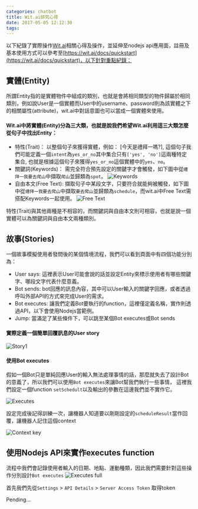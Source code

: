```yaml
---
categories: chatbot
title: Wit.ai研究心得
date: 2017-05-05 12:12:30
tags:
---
```


以下紀錄了實際操作[Wit.ai](https://wit.ai/)相關心得及操作，並延伸至nodejs api應用面，註冊及基本使用方式可以參考至[https://wit.ai/docs/quickstart](https://wit.ai/docs/quickstart)，以下針對重點紀錄：

## 實體(Entity)
所謂Entity指的是實體物件中組成的類別，也就是會將相同類型的物件歸屬於相同類別，例如說User是一個實體而User中的username、password則為該實體之下的相關屬性(attribute)，wit.ai中對話意圖也可以當成一個實體來使用。

#### Wit.ai中將實體(Entity)分為三大類，也就是說我們希望Wit.ai利用這三大類怎麼從句子中找出Entity：
- 特性(Trait)： 以整個句子來獲得實體，例如： [今天是禮拜一嗎?], 這個句子我們可能定義一個`intent`為`yes_or_no`其中集合只有`['yes', 'no']`這兩種特定集合, 也就是根據這個句子來獲得`yes_or_no`這個實體中的`yes`、`no`。
- 關鍵詞(Keywords)： 需完全符合預先設定的關鍵字才會觸發，如下圖中從`禮拜一我要去爬山`中擷取`爬山`並歸類為`spot`。
![Keywords](keywords.gif)
- 自由本文(Free Text): 擷取句子中某段文字，只要符合就能夠被觸發，如下圖中從`禮拜一我要去爬山`中擷取`要去爬山`並歸類為`schedule`，而wit.ai中Free Text需搭配Keywords一起使用。
![Free Text](free_text.gif)

特性(Trait)與其他兩種是不相容的，而關鍵詞與自由本文則可相容，也就是說一個實體可以為關鍵詞與自由本文兩種類別。

## 故事(Stories)
一個故事模擬使用者發問後的某個情境流程，我們可以看到頁面中有四個功能分別為：
- User says: 這裡表示User可能會說的話並設定Entity來標示使用者有哪些關鍵字、哪段文字代表什麼意義。
- Bot sends: bot回應的訊息內容，其中可以User輸入的關鍵字回應，或者透過呼叫外部API的方式來完成User的需求。
- Bot executes: 讓我們定義Bot要執行的function，這裡僅定義名稱，實作則透過API，以下會使用Nodejs當範例。
- Jump: 當滿足了某些條件下，可以跳至某個Bot executes或Bot sends

#### 實際定義一個簡單回覆訊息的User story
![Story1](story1.gif)

#### 使用Bot executes
假如一個Bot只是單純回應User的輸入無法處理事情的話，那麼就失去了設計Bot的意義了，所以我們可以使用`Bot executes`來讓Bot幫我們執行一些事情，
這裡我們設定一個function `setSchedult`以及輸出的參數在這邊我們並不實作它。

![Executes](executes1.gif)

設定完成後記得訓練一次，讓機器人知道要以剛剛設定的`scheduleResult`當作回覆，讓機器人記住這個context

![Context key](context_key.gif)

## 使用Nodejs API來實作executes function
流程中我們會記錄使用者輸入的日期、地點、運動種類，因此我們需要針對這些操作分別設計`Bot executes`
![Executes full](executes_full.gif)

首先我們先從`Settings` > `API Details` > `Server Access Token` 取得token

Pending...
